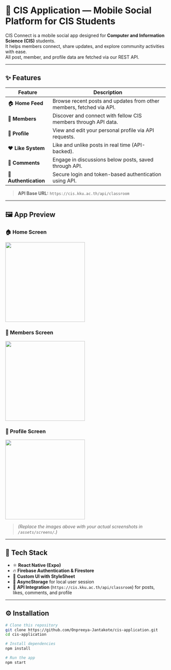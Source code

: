 # 📱 CIS Application — Mobile Social Platform for CIS Students

CIS Connect is a mobile social app designed for **Computer and Information Science (CIS)** students.  
It helps members connect, share updates, and explore community activities with ease.  
All post, member, and profile data are fetched via our REST API.

---

## ✨ Features

| Feature | Description |
|----------|-------------|
| 🏠 **Home Feed** | Browse recent posts and updates from other members, fetched via API. |
| 👥 **Members** | Discover and connect with fellow CIS members through API data. |
| 👤 **Profile** | View and edit your personal profile via API requests. |
| ❤️ **Like System** | Like and unlike posts in real time (API-backed). |
| 💬 **Comments** | Engage in discussions below posts, saved through API. |
| 🔐 **Authentication** | Secure login and token-based authentication using API. |

> **API Base URL:** `https://cis.kku.ac.th/api/classroom`

---

## 🖼️ App Preview

### 🏠 Home Screen
<img src="https://via.placeholder.com/300x600?text=Home+Screen" width="250" />

### 👥 Members Screen
<img src="https://via.placeholder.com/300x600?text=Members+Screen" width="250" />

### 👤 Profile Screen
<img src="https://via.placeholder.com/300x600?text=Profile+Screen" width="250" />

> *(Replace the images above with your actual screenshots in `/assets/screens/`.)*

---

## 🧩 Tech Stack

- ⚛️ **React Native (Expo)**
- 🔥 **Firebase Authentication & Firestore**
- 💅 **Custom UI with StyleSheet**
- 💾 **AsyncStorage** for local user session
- 📡 **API Integration** (`https://cis.kku.ac.th/api/classroom`) for posts, likes, comments, and profile

---

## ⚙️ Installation

```bash
# Clone this repository
git clone https://github.com/Onpreeya-Jantakote/cis-application.git
cd cis-application

# Install dependencies
npm install

# Run the app
npm start
